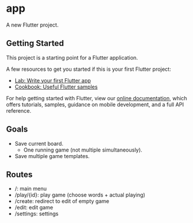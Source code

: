 # app

A new Flutter project.

## Getting Started

This project is a starting point for a Flutter application.

A few resources to get you started if this is your first Flutter project:

- [Lab: Write your first Flutter app](https://flutter.io/docs/get-started/codelab)
- [Cookbook: Useful Flutter samples](https://flutter.io/docs/cookbook)

For help getting started with Flutter, view our 
[online documentation](https://flutter.io/docs), which offers tutorials, 
samples, guidance on mobile development, and a full API reference.

## Goals

- Save current board.
  - One running game (not multiple simultaneously).
- Save multiple game templates.

## Routes

- /: main menu
- /play/{id}: play game (choose words + actual playing)
- /create: redirect to edit of empty game
- /edit: edit game
- /settings: settings
